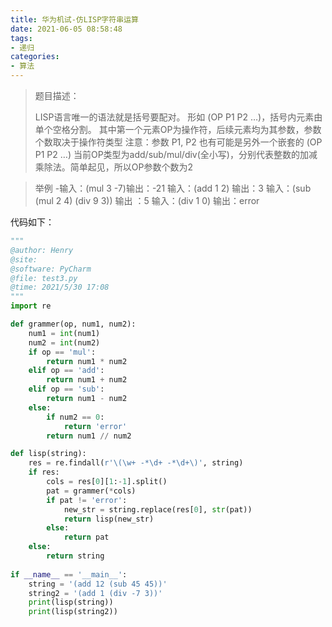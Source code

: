 ```yaml
---
title: 华为机试-仿LISP字符串运算
date: 2021-06-05 08:58:48
tags:
- 递归
categories:
- 算法
---
```


> 题目描述：
>
> LISP语言唯一的语法就是括号要配对。 
> 形如 (OP P1 P2 …)，括号内元素由单个空格分割。 
> 其中第一个元素OP为操作符，后续元素均为其参数，参数个数取决于操作符类型 
> 注意：参数 P1, P2 也有可能是另外一个嵌套的 (OP P1 P2 …) 
> 当前OP类型为add/sub/mul/div(全小写)，分别代表整数的加减乘除法。简单起见，所以OP参数个数为2
<!-- more -->
> 举例
> -输入：(mul 3 -7)输出：-21
> 输入：(add 1 2) 输出：3
> 输入：(sub (mul 2 4) (div 9 3)) 输出 ：5
> 输入：(div 1 0) 输出：error

代码如下：

```python
"""
@author: Henry
@site: 
@software: PyCharm
@file: test3.py
@time: 2021/5/30 17:08
"""
import re

def grammer(op, num1, num2):
    num1 = int(num1)
    num2 = int(num2)
    if op == 'mul':
        return num1 * num2
    elif op == 'add':
        return num1 + num2
    elif op == 'sub':
        return num1 - num2
    else:
        if num2 == 0:
            return 'error'
        return num1 // num2

def lisp(string):
    res = re.findall(r'\(\w+ -*\d+ -*\d+\)', string)
    if res:
        cols = res[0][1:-1].split()
        pat = grammer(*cols)
        if pat != 'error':
            new_str = string.replace(res[0], str(pat))
            return lisp(new_str)
        else:
            return pat
    else:
        return string
    
if __name__ == '__main__':
    string = '(add 12 (sub 45 45))'
	string2 = '(add 1 (div -7 3))'
    print(lisp(string))
	print(lisp(string2))

```

